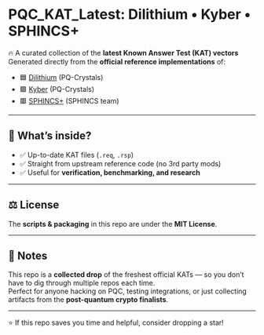# PQC_KAT_Latest: Dilithium • Kyber • SPHINCS+

🔥 A curated collection of the **latest Known Answer Test (KAT) vectors**  
Generated directly from the **official reference implementations** of:

- 🟦 [Dilithium](https://github.com/pq-crystals/dilithium) (PQ-Crystals)  
- 🟩 [Kyber](https://github.com/pq-crystals/kyber) (PQ-Crystals)  
- 🟥 [SPHINCS+](https://github.com/sphincs/sphincsplus) (SPHINCS team)  

---

## 📌 What’s inside?
- ✅ Up-to-date KAT files (`.req`, `.rsp`)  
- ✅ Straight from upstream reference code (no 3rd party mods)  
- ✅ Useful for **verification, benchmarking, and research**
  
---

## ⚖️ License
The **scripts & packaging** in this repo are under the **MIT License**.  

---

## 🤘 Notes
This repo is a **collected drop** of the freshest official KATs — so you don’t have to dig through multiple repos each time.  
Perfect for anyone hacking on PQC, testing integrations, or just collecting artifacts from the **post-quantum crypto finalists**.  

---

⭐ If this repo saves you time and helpful, consider dropping a star!
